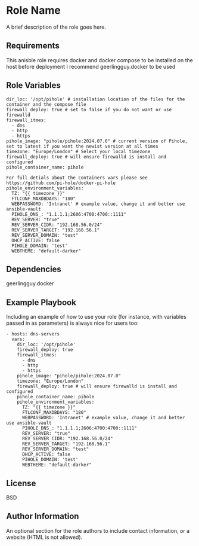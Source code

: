 Role Name
=========

A brief description of the role goes here.

Requirements
------------

This anisble role requires docker and docker compose to be installed on the host before deployment I recommend geerlingguy.docker to be used 

Role Variables
--------------

    dir_loc: '/opt/pihole' # installation location of the files for the container and the compose file
    firewall_deploy: true # set to false if you do not want or use firewalld
    firewall_itmes:
      - dns
      - http
      - https
    pihole_image: "pihole/pihole:2024.07.0" # current version of Pihole, set to latest if you want the newist version at all times
    timezone: "Europe/London" # Select your local timezone
    firewall_deploy: true # will ensure firewalld is install and configured
    pihole_container_name: pihole

    For full detials about the containers vars please see https://github.com/pi-hole/docker-pi-hole
    pihole_environment_variables:
      TZ: "{{ timezone }}"
      FTLCONF_MAXDBDAYS: "180"
      WEBPASSWORD: 'Intranet' # example value, change it and better use ansible-vault
      PIHOLE_DNS_: "1.1.1.1;2606:4700:4700::1111"
      REV_SERVER: "true"
      REV_SERVER_CIDR: "192.168.56.0/24"
      REV_SERVER_TARGET: "192.168.56.1"
      REV_SERVER_DOMAIN: "test"
      DHCP_ACTIVE: false
      PIHOLE_DOMAIN: 'test'
      WEBTHEME: "default-darker"

Dependencies
------------

geerlingguy.docker

Example Playbook
----------------

Including an example of how to use your role (for instance, with variables passed in as parameters) is always nice for users too:

    - hosts: dns-servers
      vars:
        dir_loc: '/opt/pihole'
        firewall_deploy: true
        firewall_itmes:
          - dns
          - http
          - https
        pihole_image: "pihole/pihole:2024.07.0"
        timezone: "Europe/London"
        firewall_deploy: true # will ensure firewalld is install and configured
        pihole_container_name: pihole
        pihole_environment_variables:
          TZ: "{{ timezone }}"
          FTLCONF_MAXDBDAYS: "180"
          WEBPASSWORD: 'Intranet' # example value, change it and better use ansible-vault
          PIHOLE_DNS_: "1.1.1.1;2606:4700:4700::1111"
          REV_SERVER: "true"
          REV_SERVER_CIDR: "192.168.56.0/24"
          REV_SERVER_TARGET: "192.168.56.1"
          REV_SERVER_DOMAIN: "test"
          DHCP_ACTIVE: false
          PIHOLE_DOMAIN: 'test'
          WEBTHEME: "default-darker"

License
-------

BSD

Author Information
------------------

An optional section for the role authors to include contact information, or a website (HTML is not allowed).
